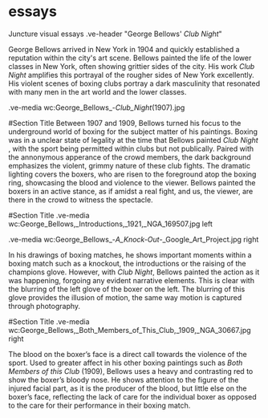 # essays
Juncture visual essays
.ve-header "George Bellows' *Club Night*" 

George Bellows arrived in New York in 1904 and quickly established a reputation within the city's art scene. Bellows painted the life of the lower classes in New York, often showing grittier sides of the city. His work *Club Night* amplifies this portrayal of the rougher sides of New York excellently. His violent scenes of boxing clubs portray a dark masculinity that resonated with many men in the art world and the lower classes. 

.ve-media wc:George_Bellows_-_Club_Night_(1907).jpg

#Section Title
Between 1907 and 1909, Bellows turned his focus to the underground world of boxing for the subject matter of his paintings.  Boxing was in a unclear state of legality at the time that Bellows painted *Club Night* , with the sport being permitted within clubs but not publically. Paired with the annonymous apperance of the crowd members, the dark background emphasizes the violent, grimmy nature of these club fights. The dramatic lighting covers the boxers, who are risen to the foreground atop the boxing ring, showcasing the blood and violence to the viewer. Bellows painted the boxers in an active stance, as if amidst a real fight, and us, the viewer, are there in the crowd to witness the spectacle.

#Section Title
.ve-media wc:George_Bellows,_Introductions,_1921,_NGA_169507.jpg left 

.ve-media wc:George_Bellows_-_A_Knock-Out_-_Google_Art_Project.jpg right

In his drawings of boxing matches, he shows important moments within a boxing match such as a knockout, the introductions or the raising of the champions glove. However, with *Club Night*, Bellows painted the action as it was happening, forgoing any evident narrative elements. This is clear with the blurring of the left glove of the boxer on the left. The blurring of this glove provides the illusion of motion, the same way motion is captured through photography. 


#Section Title
.ve-media wc:George_Bellows,_Both_Members_of_This_Club,_1909,_NGA_30667.jpg right

The blood on the boxer’s face is a direct call towards the violence of the sport. Used to greater affect in his other boxing paintings such as *Both Members of this Club* (1909), Bellows uses a heavy and contrasting red to show the boxer’s bloody nose. He shows attention to the figure of the injured facial part, as it is the producer of the blood, but little else on the boxer’s face, reflecting the lack of care for the individual boxer as opposed to the care for their performance in their boxing match. 

